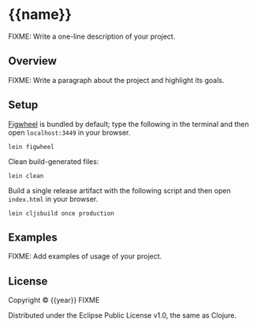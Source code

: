 # {{name}}

FIXME: Write a one-line description of your project.

## Overview

FIXME: Write a paragraph about the project and highlight its goals.

## Setup

[Figwheel](https://github.com/bhauman/lein-figwheel) is bundled by default; type the following in the terminal and then open `localhost:3449` in your browser.

    lein figwheel


Clean build-generated files:

    lein clean

Build a single release artifact with the following script and then open `index.html` in your browser.

    lein cljsbuild once production

## Examples

FIXME: Add examples of usage of your project.

## License

Copyright © {{year}} FIXME

Distributed under the Eclipse Public License v1.0, the same as Clojure.
